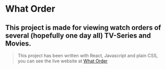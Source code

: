 # What Order

## This project is made for viewing watch orders of several (hopefully one day all) TV-Series and Movies.

>  This project has been written with React, Javascript and plain CSS, you can see the live website at [What Order](https://whatorder.vercel.app)
